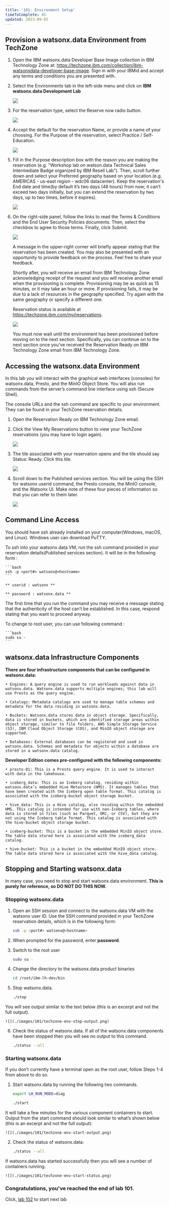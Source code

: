 ```yaml
---
title: '101: Environment Setup'
timeToComplete: 45
updated: 2023-09-05
---
```


<QuizAlert text='Heads Up! Quiz material will be flagged like this!' />

## Provision a watsonx.data Environment from TechZone

1. Open the IBM watsonx.data Developer Base Image collection in IBM Technology Zone at: https://techzone.ibm.com/collection/ibm-watsonxdata-developer-base-image. Sign in with your IBMid and accept any terms and conditions you are presented with.

2. Select the Environments tab in the left-side menu and click on **IBM watsonx.data Development Lab**

    ![](./images/101/techzone-env.png)

3. For the reservation type, select the Reserve now radio button.

    ![](./images/101/techzone-env-reservetype.png)

4. Accept the default for the reservation Name, or provide a name of your choosing. For the Purpose of the reservation, select Practice / Self-Education.

    ![](./images/101/techzone-env-reserve-fill.png)

5. Fill in the Purpose description box with the reason you are making the reservation (e.g. "Workshop lab on watson.data Technical Sales Intermediate Badge organized by IBM Resell Lab"). Then, scroll further down and select your Preferred geography based on your location.(e.g. AMERICAS - us-east region - wdc06 datacenter). Keep the reservation's End date and time(by default it’s two days (48 hours) from now; it can’t exceed two days initially, but you can extend the reservation by two days, up to two times, before it expires).

    ![](./images/101/techzone-env-reserve-fill-last.png)

6. On the right-side panel, follow the links to read the Terms & Conditions and the End User Security Policies documents. Then, select the checkbox to agree to those terms. Finally, click Submit.

    ![](./images/101/techzone-env-reserve-fill-submit.png)

    A message in the upper-right corner will briefly appear stating that the reservation has been created. You may also be presented with an opportunity to provide feedback on the process. Feel free to share your feedback.

    Shortly after, you will receive an email from IBM Technology Zone acknowledging receipt of the request and you will receive another email when the provisioning is complete. Provisioning may be as quick as 15 minutes, or it may take an hour or more. If provisioning fails, it may be due to a lack of resources in the geography specified. Try again with the same geography or specify a different one.

    Reservation status is available at https://techzone.ibm.com/my/reservations.

    ![](./images/101/techzone-env-reserve-status.png)

    You must now wait until the environment has been provisioned before moving on to the next section. Specifically, you can continue on to the next section once you’ve received the Reservation Ready on IBM Technology Zone email from IBM Technology Zone.


## Accessing the watsonx.data Environment

In this lab you will interact with the graphical web interfaces (consoles) for watsonx.data, Presto, and the MinIO Object Store. You will also run commands from the server’s command line interface using ssh (Secure Shell).

The console URLs and the ssh command are specific to your environment. They can be found in your TechZone reservation details.

1. Open the Reservation Ready on IBM Technology Zone email.
2. Click the View My Reservations button to view your TechZone reservations (you may have to login again).

    ![](./images/101/techzone-env-reserve-ready.png)

3. The tile associated with your reservation opens and the tile should say Status: Ready. Click this tile.

    ![](./images/101/techzone-env-reserve-ready-tile.png)

4. Scroll down to the Published services section. You will be using the SSH for watsonx userid command, the Presto console, the MinIO console, and the Watsonx UI. Make note of these four pieces of information so that you can refer to them later.

    ![](./images/101/techzone-env-published-services.png)

## Command Line Access

You should have ssh already installed on your computer(Windows, macOS, and Linux). Windows user can download PuTTY. 

To ssh into your watsonx.data VM, run the ssh command provided in your reservation details(Published services section). It will be in the following form :

    ```bash
    ssh -p <port#> watsonx@<hostname>
    ```

    ** userid : watsonx **

    ** password : watsonx.data **

The first time that you run the command you may receive a message stating that the authenticity of the host can’t be established. In this case, respond stating that you want to proceed anyway.

To change to root user, you can use following command : 

    ```bash
    sudo su -
    ```

## watsonx.data Infrastructure Components

**There are four infrastructure components that can be configured in watsonx.data:**

    • Engines: A query engine is used to run workloads against data in watsonx.data. Watsonx.data supports multiple engines; this lab will use Presto as the query engine.

    • Catalogs: Metadata catalogs are used to manage table schemas and metadata for the data residing in watsonx.data.

    • Buckets: Watsonx.data stores data in object storage. Specifically, data is stored in buckets, which are identified storage areas within object storage, similar to file folders. AWS Simple Storage Service (S3), IBM Cloud Object Storage (COS), and MinIO object storage are supported.

    • Databases: External databases can be registered and used in watsonx.data. Schemas and metadata for objects within a database are stored in a watsonx.data catalog.


**Developer Edition comes pre-configured with the following components:**

    • presto-01: This is a Presto query engine. It is used to interact with data in the lakehouse.

    • iceberg_data: This is an Iceberg catalog, residing within watsonx.data’s embedded Hive Metastore (HMS). It manages tables that have been created with the Iceberg open table format. This catalog is associated with the iceberg-bucket object storage bucket.

    • hive_data: This is a Hive catalog, also residing within the embedded HMS. This catalog is intended for use with non-Iceberg tables, where data is stored in files (such as Parquet, ORC, or CSV), but they are not using the Iceberg table format. This catalog is associated with the hive-bucket object storage bucket.

    • iceberg-bucket: This is a bucket in the embedded MinIO object store. The table data stored here is associated with the iceberg_data catalog.

    • hive-bucket: This is a bucket in the embedded MinIO object store. The table data stored here is associated with the hive_data catalog.

## Stopping and Starting watsonx.data

In many case, you need to stop and start watsonx.data environment. **This is purely for reference, so DO NOT DO THIS NOW.**

### Stopping watsonx.data

1. Open an SSH session and connect to the watsonx.data VM with the watsonx user ID. Use the SSH command provided in your TechZone reservation details, which is in the following form:

    ```bash
    ssh -p <port#> watsonx@<hostname>
    ```
2. When prompted for the password, enter **password**.

3. Switch to the root user

    ```bash
    sudo su -
    ```
4. Change the directory to the watsonx.data product binaries

    ```bash
    cd /root/ibm-lh-dev/bin
    ```
5. Stop watsonx.data.

    ```bash
    ./stop
    ```

You will see output similar to the text below (this is an excerpt and not the full output).

    ![](./images/101/techzone-env-stop-output.png)


6. Check the status of watsonx.data. If all of the watsonx.data components have been stopped then you will see no output to this command.

    ```bash
    ./status --all
    ```

### Starting watsonx.data

If you don’t currently have a terminal open as the root user, follow Steps 1-4 from above to do so.

1. Start watsonx.data by running the following two commands.

    ```bash
    export LH_RUN_MODE=diag
    ```

    ```bash
    ./start
    ```

It will take a few minutes for the various component containers to start. Output from the start command should look similar to what’s shown below (this is an excerpt and not the full output):

    ![](./images/101/techzone-env-start-output.png)

2. Check the status of watsonx.data:

    ```bash
    ./status --all
    ```
If watsonx.data has started successfully then you will see a number of containers running.

    ![](./images/101/techzone-env-start-status.png)

### Congratulations, you've reached the end of lab 101.

Click, [lab 102](/watsonx/watsonxdata/102) to start next lab
